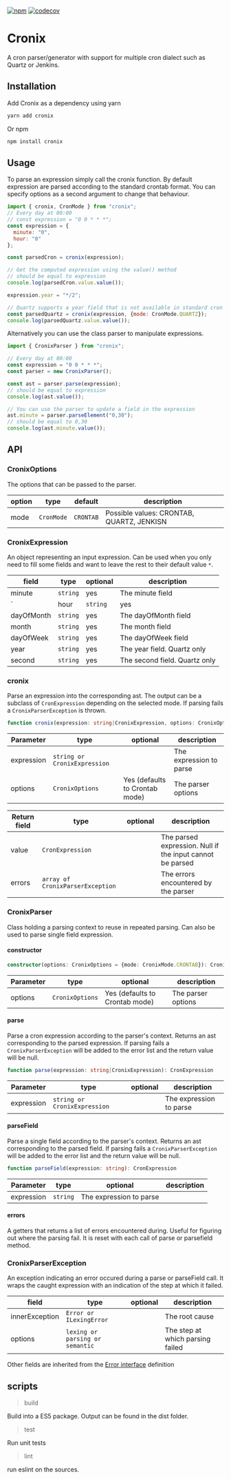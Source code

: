 [![npm](https://img.shields.io/npm/v/cronix?style=flat-square)](https://npmjs.com/package/cronix)
[![codecov](https://codecov.io/gh/Ataww/cronix/branch/develop/graph/badge.svg)](https://codecov.io/gh/Ataww/cronix)

Cronix
==========

A cron parser/generator with support for multiple cron dialect such as Quartz or Jenkins.

## Installation

Add Cronix as a dependency using yarn

````bash
yarn add cronix
````

Or npm

````bash
npm install cronix
````

## Usage

To parse an expression simply call the cronix function. By default expression are parsed according to the standard crontab format.
You can specify options as a second argument to change that behaviour.

````javascript
import { cronix, CronMode } from "cronix";
// Every day at 00:00
// const expression = "0 0 * * *";
const expression = {
  minute: "0",
  hour: "0"
};

const parsedCron = cronix(expression);

// Get the computed expression using the value() method
// should be equal to expression
console.log(parsedCron.value.value());

expression.year = "*/2";

// Quartz supports a year field that is not available in standard cron
const parsedQuartz = cronix(expression, {mode: CronMode.QUARTZ});
console.log(parsedQuartz.value.value());
````

Alternatively you can use the class parser to manipulate expressions. 

````javascript
import { CronixParser } from "cronix";

// Every day at 00:00
const expression = "0 0 * * *";
const parser = new CronixParser();

const ast = parser.parse(expression);
// should be equal to expression
console.log(ast.value());

// You can use the parser to update a field in the expression
ast.minute = parser.parseElement("0,30");
// should be equal to 0,30
console.log(ast.minute.value());
````

## API

### CronixOptions

The options that can be passed to the parser.

| option | type | default | description |
|-----------|------|----------|-------------|
| mode | `CronMode` | `CRONTAB` | Possible values: CRONTAB, QUARTZ, JENKISN |

### CronixExpression

An object representing an input expression. Can be used when you only need to fill some fields and want to leave the rest to their default value `*`.

| field | type | optional | description |
|-----------|------|----------|-------------|
| minute | `string` | yes | The minute field |
`| hour | `string` | yes | The hour field |
| dayOfMonth | `string` | yes | The dayOfMonth field |
| month | `string` | yes | The month field |
| dayOfWeek | `string` | yes | The dayOfWeek field |
| year | `string` | yes | The year field. Quartz only |
| second | `string` | yes | The second field. Quartz only |

### cronix

Parse an expression into the corresponding ast. The output can be a subclass of `CronExpression` depending on the selected mode.
If parsing fails a `CronixParserException` is thrown.

```typescript
function cronix(expression: string|CronixExpression, options: CronixOptions = {mode: CronixMode.CRONTAB}): CronExpression
```

| Parameter | type | optional | description |
|-----------|------|----------|-------------|
| expression | `string or CronixExpression` | | The expression to parse |
| options | `CronixOptions` | Yes (defaults to Crontab mode) | The parser options |

| Return field | type | optional | description |
|-----------|------|----------|-------------|
| value | `CronExpression` | | The parsed expression. Null if the input cannot be parsed |
| errors | `array of CronixParserException` | | The errors encountered by the parser |

### CronixParser

Class holding a parsing context to reuse in repeated parsing. Can also be used to parse single field expression.

#### constructor

```typescript
constructor(options: CronixOptions = {mode: CronixMode.CRONTAB}): CronixParser
```

| Parameter | type | optional | description |
|-----------|------|----------|-------------|
| options | `CronixOptions` | Yes (defaults to Crontab mode) | The parser options |

#### parse

Parse a cron expression according to the parser's context. Returns an ast corresponding to the parsed expression. 
If parsing fails a `CronixParserException` will be added to the error list and the return value will be null.

```typescript
function parse(expression: string|CronixExpression): CronExpression
```

| Parameter | type | optional | description |
|-----------|------|----------|-------------|
| expression | `string or CronixExpression` | | The expression to parse |

#### parseField 

Parse a single field according to the parser's context. Returns an ast corresponding to the parsed field.
If parsing fails a `CronixParserException` will be added to the error list and the return value will be null.

```typescript
function parseField(expression: string): CronExpression
```

| Parameter | type | optional | description |
|-----------|------|----------|-------------|
| expression | `string` | The expression to parse |

#### errors

A getters that returns a list of errors encountered during. Useful for figuring out where the parsing fail.
It is reset with each call of parse or parsefield method.

### CronixParserException

An exception indicating an error occured during a parse or parseField call. It wraps the caught expression with an indication of the step at which it failed.

| field | type | optional | description |
|-----------|------|----------|-------------|
| innerException | `Error or ILexingError` | | The root cause |
| options | `lexing or parsing or semantic` |  | The step at which parsing failed |

Other fields are inherited from the [Error interface](https://developer.mozilla.org/en-US/docs/Web/JavaScript/Reference/Global_Objects/Error) definition

## scripts

> build

Build into a ES5 package. Output can be found in the dist folder.

> test

Run unit tests

> lint

run eslint on the sources.
